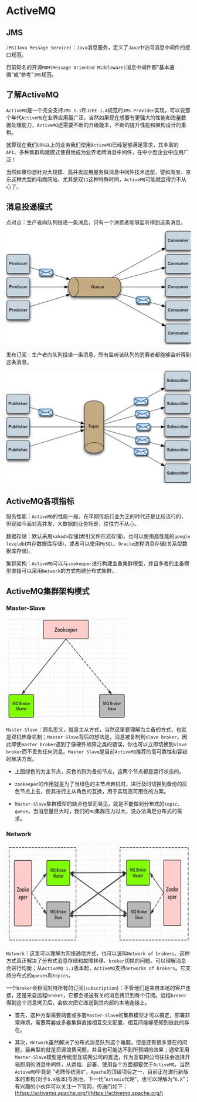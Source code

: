# ActiveMQ

## JMS

`JMS(Java Message Service)`：`Java`消息服务，定义了`Java`中访问消息中间件的接口规范。

目前知名的开源`MOM(Message Oriented Middleware)`消息中间件都“基本遵循”或“参考”`JMS`规范。

## 了解ActiveMQ

`ActiveMQ`是一个完全支持`JMS 1.1`和`J2EE 1.4`规范的`JMS Provider`实现，可以说那个年代`ActiveMQ`在业界应用最广泛，当然如果现在想要有更强大的性能和海量数据处理能力，`ActiveMQ`还需要不断的升级版本，不断的提升性能和架构设计的重构。

就算现在我们`80%`以上的业务我们使用`ActiveMQ`已经足够满足需求，其丰富的`API`、多种集群构建模式使得他成为业界老牌消息中间件，在中小型企业中应用广泛！

当然如果你想针对大规模、高并发应用服务做消息中间件技术选型，譬如淘宝、京东这种大型的电商网站，尤其是双`11`这种特殊时间，`ActiveMQ`可能就显得力不从心了。

## 消息投递模式

点对点：生产者向队列投递一条消息，只有一个消费者能够监听得到这条消息。

![点对点](assets/ptp.png)

发布订阅：生产者向队列投递一条消息，所有监听该队列的消费者都能够监听得到这条消息。

![发布订阅](assets/ps.png)

## ActiveMQ各项指标

服务性能：`ActiveMQ`的性能一般，在早期传统行业为王的时代还是比较流行的，但现如今面对高并发、大数据的业务场景，往往力不从心。

数据存储：默认采用`kahadb`存储(索引文件形式存储)，也可以使用高性能的`google leveldb`(内存数据库存储)，或者可以使用`MySQL`、`Oracle`进程消息存储(关系型数据库存储)。

集群架构：`ActiveMQ`可以与`zookeeper`进行构建主备集群模型，并且多套的主备模型直接可以采用`Network`的方式构建分布式集群。

## ActiveMQ集群架构模式

### Master-Slave

![主从](assets/ms.png)

`Master-Slave`：顾名思义，就是主从方式，当然这里要理解为主备的方式，也就是双机热备机制；`Master Slave`背后的想法是，消息被复制到`slave broker`，因此即使`master broker`遇到了像硬件故障之类的错误，你也可以立即切换到`slave broker`而不丢失任何消息。`Master Slave`是目前`ActiveMQ`推荐的高可靠性和容错的解决方案。

- 上图绿色的为主节点，灰色的则为备份节点，这两个节点都是运行状态的。

- `zookeeper`的作用就是为了当绿色的主节点宕机时，进行及时切换到备份的灰色节点上去，使其进行主从角色的互换，用于实现高可用性的方案。

- `Master-Slave`集群模型的缺点也显而易见，就是不能做到分布式的`topic`、`queue`，当消息量巨大时，我们的`MQ`集群压力过大，没办法满足分布式的需求。

### Network

![Network](assets/net.png)

`Network`：这里可以理解为网络通信方式，也可以说叫`Network of brokers`。这种方式真正解决了分布式消息存储和故障转移、`broker`切换的问题。可以理解消息会进行均衡；从`ActiveMQ 1.1`版本起，`ActiveMQ`支持`networks of brokers`。它支持分布式的`queues`和`topics`。

一个`broker`会相同对待所有的订阅(`subscription`)：不管他们是来自本地的客户连接，还是来自远程`broker`，它都会递送有关的消息拷贝到每个订阅。远程`broker`得到这个消息拷贝后，会依次把它递送到其内部的本地连接上。

- 首先，这种方案需要两套或多套`Master-Slave`的集群模型才可以搞定，部署非常麻烦，需要两套或多套集群直接相互交叉配置，相互间能够感知到彼此的存在。

- 其次，`Network`虽然解决了分布式消息队列这个难题，但是还有很多潜在的问题，最典型的就是资源浪费问题，并且也可能达不到所预期的效果；通常采用`Master-Slave`模型是传统型互联网公司的首选，作为互联网公司往往会选择开箱即用的消息中间件，从运维、部署、使用各个方面都要优于`ActiveMQ`，当然`ActiveMQ`毕竟是 “老牌传统强`Q`”，`Apache`的顶级项目之一，目前正在进行新版本的重构(对于`5.X`版本)与落地，下一代“`Artemis`代理”，也可以理解为“`6.X`”；有兴趣的小伙伴可以关注一下官网，传送门如下：[https://activemq.apache.org/](https://activemq.apache.org/)